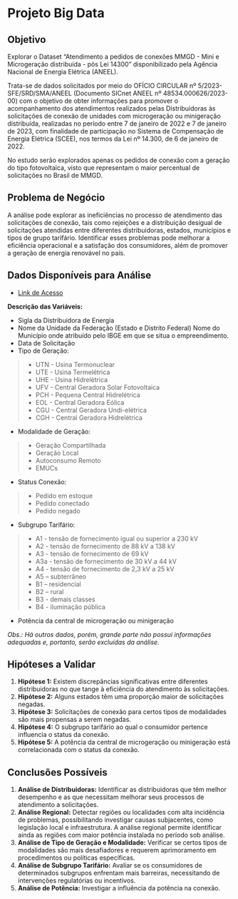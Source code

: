 # Projeto Big Data

## Objetivo
Explorar o Dataset “Atendimento a pedidos de conexões MMGD - Mini e Microgeração distribuída - pós Lei 14300” disponibilizado pela Agência Nacional de Energia Elétrica (ANEEL).

Trata-se de dados solicitados por meio do OFÍCIO CIRCULAR nº 5/2023- SFE/SRD/SMA/ANEEL (Documento SICnet ANEEL nº 48534.000626/2023-00) com o objetivo de obter informações para promover o acompanhamento dos atendimentos realizados pelas Distribuidoras às solicitações de conexão de unidades com microgeração ou minigeração distribuída, realizadas no período entre 7 de janeiro de 2022 e 7 de janeiro de 2023, com finalidade de participação no Sistema de Compensação de Energia Elétrica (SCEE), nos termos da Lei nº 14.300, de 6 de janeiro de 2022.

No estudo serão explorados apenas os pedidos de conexão com a geração do tipo fotovoltaica, visto que representam o maior percentual de solicitações no Brasil de MMGD.

## Problema de Negócio
A análise pode explorar as ineficiências no processo de atendimento das solicitações de conexão, tais como rejeições e a distribuição desigual de solicitações atendidas entre diferentes distribuidoras, estados, municípios e tipos de grupo tarifário. Identificar esses problemas pode melhorar a eficiência operacional e a satisfação dos consumidores, além de promover a geração de energia renovável no país.

## Dados Disponíveis para Análise

* [Link de Acesso](https://dadosabertos.aneel.gov.br/dataset/atendimento-mmgd-mini-e-micro-geracao-distribuida)

**Descrição das Variáveis:**

*	Sigla da Distribuidora de Energia
*	Nome da Unidade da Federação (Estado e Distrito Federal) Nome do Município onde atribuído pelo IBGE em que se situa o empreendimento.
*	Data de Solicitação
*	Tipo de Geração:
> - UTN - Usina Termonuclear
> - UTE - Usina Termelétrica
> - UHE - Usina Hidrelétrica
> - UFV - Central Geradora Solar Fotovoltaica
> - PCH - Pequena Central Hidrelétrica
> - EOL - Central Geradora Eólica
> - CGU - Central Geradora Undi-elétrica
> - CGH - Central Geradora Hidrelétrica
*	Modalidade de Geração: 
> - Geração Compartilhada
> - Geração Local
> - Autoconsumo Remoto
> - EMUCs
*	Status Conexão:
> - Pedido em estoque
> - Pedido conectado
> - Pedido negado
*	Subgrupo Tarifário:
> - A1 - tensão de fornecimento igual ou superior a 230 kV
> - A2 - tensão de fornecimento de 88 kV a 138 kV
> - A3 - tensão de fornecimento de 69 kV
> - A3a - tensão de fornecimento de 30 kV a 44 kV
> - A4 - tensão de fornecimento de 2,3 kV a 25 kV
> - A5 – subterrâneo
> - B1 – residencial
> - B2 – rural
> - B3 - demais classes
> - B4 - iluminação pública
*	Potência da central de microgeração ou minigeração

*Obs.: Há outros dados, porém, grande parte não possui informações adequadas e, portanto, serão excluídas da análise.*

## Hipóteses a Validar
1. **Hipótese 1:** Existem discrepâncias significativas entre diferentes distribuidoras no que tange à eficiência do atendimento às solicitações.
2. **Hipótese 2:** Alguns estados têm uma proporção maior de solicitações negadas.
3. **Hipótese 3:** Solicitações de conexão para certos tipos de modalidades são mais propensas a serem negadas.
4. **Hipótese 4:** O subgrupo tarifário ao qual o consumidor pertence influencia o status da conexão.
5. **Hipótese 5:** A potência da central de microgeração ou minigeração está correlacionada com o status da conexão.

## Conclusões Possíveis
1. **Análise de Distribuidoras:** Identificar as distribuidoras que têm melhor desempenho e as que necessitam melhorar seus processos de atendimento a solicitações.
2. **Análise Regional:** Detectar regiões ou localidades com alta incidência de problemas, possibilitando investigar causas subjacentes, como legislação local e infraestrutura. A análise regional permite identificar ainda as regiões com maior potência instalada no período sob análise.
3. **Análise de Tipo de Geração e Modalidade:** Verificar se certos tipos de modalidades são mais desafiadores e requerem aprimoramento em procedimentos ou políticas específicas.
4. **Análise de Subgrupo Tarifário:** Avaliar se os consumidores de determinados subgrupos enfrentam mais barreiras, necessitando de intervenções regulatórias ou incentivos.
5. **Análise de Potência:** Investigar a influência da potência na conexão.
